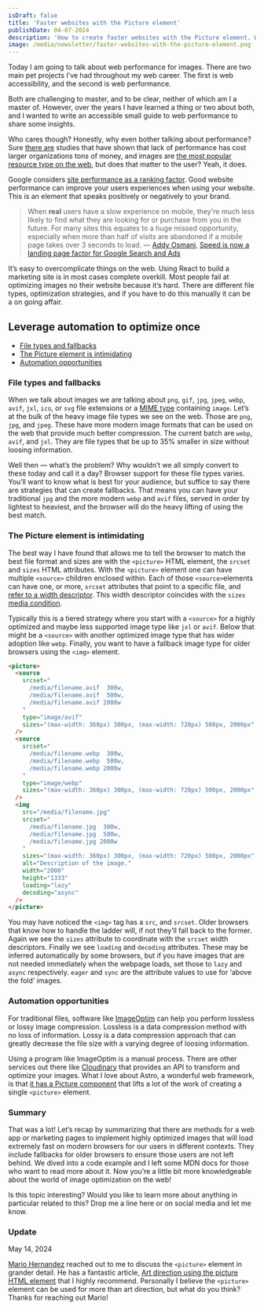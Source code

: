 ```yaml
---
isDraft: false
title: 'Faster websites with the Picture element'
publishDate: 04-07-2024
description: 'How to create faster websites with the Picture element. Who cares though? Honestly, why even bother talking about performance? Sure there are studies that have shown that lack of performance has cost larger organizations tons of money, and images are the most popular resource type on the web, but does that matter to the user? '
image: /media/newsletter/faster-websites-with-the-picture-element.png
---
```


Today I am going to talk about web performance for images. There are two main pet projects I’ve had throughout my web career. The first is web accessibility, and the second is web performance.

Both are challenging to master, and to be clear, neither of which am I a master of. However, over the years I have learned a thing or two about both, and I wanted to write an accessible small guide to web performance to share some insights.

Who cares though? Honestly, why even bother talking about performance? Sure [there are](https://www.cloudflare.com/learning/performance/more/website-performance-conversion-rates/) studies that have shown that lack of performance has cost larger organizations tons of money, and images are [the most popular resource type on the web](https://httparchive.org/reports/state-of-images?lens=top1k), but does that matter to the user? Yeah, it does.

Google considers [site performance as a ranking factor](https://developer.chrome.com/blog/search-ads-speed/). Good website performance can improve your users experiences when using your website. This is an element that speaks positively or negatively to your brand.

> When **real** users have a slow experience on mobile, they're much less likely to find what they are looking for or purchase from you in the future. For many sites this equates to a huge missed opportunity, especially when more than half of visits are abandoned if a mobile page takes over 3 seconds to load. &mdash; [Addy Osmani](https://developer.chrome.com/authors/addyosmani/), [Speed is now a landing page factor for Google Search and Ads](https://developer.chrome.com/blog/search-ads-speed/)

It’s easy to overcomplicate things on the web. Using React to build a marketing site is in most cases complete overkill. Most people fail at optimizing images no their website because it’s hard. There are different file types, optimization strategies, and if you have to do this manually it can be a on going affair.

## Leverage automation to optimize once

- <a href="#file-types-and-fallbacks">File types and fallbacks</a>
- <a href="#the-picture-element-is-intimidating">The Picture element is intimidating</a>
- <a href="#automation-opportunities">Automation opportunities</a>

### File types and fallbacks

When we talk about images we are talking about `png`, `gif`, `jpg`, `jpeg`, `webp`, `avif`, `jxl`, `ico`, or `svg` file extensions or a [MIME type](https://developer.mozilla.org/en-US/docs/Web/HTTP/Basics_of_HTTP/MIME_types) containing `image`. Let’s at the bulk of the heavy image file types we see on the web. Those are `png`, `jpg`, and `jpeg`. These have more modern image formats that can be used on the web that provide much better compression. The current batch are `webp`, `avif`, and `jxl`. They are file types that be up to 35% smaller in size without loosing information.

Well then — what’s the problem? Why wouldn’t we all simply convert to these today and call it a day? Browser support for these file types varies. You’ll want to know what is best for your audience, but suffice to say there are strategies that can create fallbacks. That means you can have your traditional `jpg` and the more modern `webp` and `avif` files, served in order by lightest to heaviest, and the browser will do the heavy lifting of using the best match.

### The Picture element is intimidating

The best way I have found that allows me to tell the browser to match the best file format and sizes are with the `<picture>` HTML element, the `srcset` and `sizes` HTML attributes. With the `<picture>` element one can have multiple `<source>` children enclosed within. Each of those `<source>`elements can have one, or more, `srcset` attributes that point to a specific file, and [refer to a width descriptor](https://developer.mozilla.org/en-US/docs/Web/HTML/Element/img#srcset). This width descriptor coincides with the `sizes` [media condition](https://developer.mozilla.org/en-US/docs/Web/HTML/Element/img#sizes).

Typically this is a tiered strategy where you start with a `<source>` for a highly optimized and maybe less supported image type like `jxl` or `avif`. Below that might be a `<source>` with another optimized image type that has wider adoption like `webp`. Finally, you want to have a fallback image type for older browsers using the `<img>` element.

```html
<picture>
  <source
    srcset="
      /media/filename.avif  300w,
      /media/filename.avif  500w,
      /media/filename.avif 2000w
    "
    type="image/avif"
    sizes="(max-width: 360px) 300px, (max-width: 720px) 500px, 2000px"
  />
  <source
    srcset="
      /media/filename.webp  300w,
      /media/filename.webp  500w,
      /media/filename.webp 2000w
    "
    type="image/webp"
    sizes="(max-width: 360px) 300px, (max-width: 720px) 500px, 2000px"
  />
  <img
    src="/media/filename.jpg"
    srcset="
      /media/filename.jpg  300w,
      /media/filename.jpg  500w,
      /media/filename.jpg 2000w
    "
    sizes="(max-width: 360px) 300px, (max-width: 720px) 500px, 2000px"
    alt="Description of the image."
    width="2000"
    height="1333"
    loading="lazy"
    decoding="async"
  />
</picture>
```

You may have noticed the `<img>` tag has a `src`, and `srcset`. Older browsers that know how to handle the ladder will, if not they’ll fall back to the former. Again we see the `sizes` attribute to coordinate with the `srcset` width descriptors. Finally we see `loading` and `decoding` attributes. These may be inferred automatically by some browsers, but if you have images that are not needed immediately when the webpage loads, set those to `lazy` and `async` respectively. `eager` and `sync` are the attribute values to use for ‘above the fold’ images.

### Automation opportunities

For traditional files, software like [ImageOptim](https://imageoptim.com/) can help you perform lossless or lossy image compression. Lossless is a data compression method with no loss of information. Lossy is a data compression approach that can greatly decrease the file size with a varying degree of loosing information.

Using a program like ImageOptim is a manual process. There are other services out there like [Cloudinary](https://cloudinary.com/documentation/responsive_images#dynamic_image_transformation%E2%80%8B%E2%80%8B) that provides an API to transform and optimize your images. What I love about Astro, a wonderful web framework, is that [it has a Picture component](https://docs.astro.build/en/guides/images/#picture-) that lifts a lot of the work of creating a single `<picture>` element.

### Summary

That was a lot! Let’s recap by summarizing that there are methods for a web app or marketing pages to implement highly optimized images that will load extremely fast on modern browsers for our users in different contexts. They include fallbacks for older browsers to ensure those users are not left behind. We dived into a code example and I left some MDN docs for those who want to read more about it. Now you’re a little bit more knowledgeable about the world of image optimization on the web!

Is this topic interesting? Would you like to learn more about anything in particular related to this? Drop me a line here or on social media and let me know.

### Update

<p class="text-step-000 mt-2xs">May 14, 2024</p>

[Mario Hernandez](https://mariohernandez.io/) reached out to me to discuss the `<picture>` element in grander detail. He has a fantastic article, [Art direction using the picture HTML element](https://mariohernandez.io/blog/art-direction-using-the-picture-html-element/) that I highly recommend. Personally I believe the `<picture>` element can be used for more than art direction, but what do you think? Thanks for reaching out Mario!
